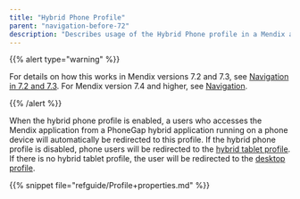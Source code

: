 ```yaml
---
title: "Hybrid Phone Profile"
parent: "navigation-before-72"
description: "Describes usage of the Hybrid Phone profile in a Mendix app for Mendix versions 7.0 and 7.1."
---
```


{{% alert type="warning" %}}

For details on how this works in Mendix versions 7.2 and 7.3, see [Navigation in 7.2 and 7.3](navigation-in-72-and-73). For Mendix version 7.4 and higher, see [Navigation](navigation).

{{% /alert %}}

When the hybrid phone profile is enabled, a users who accesses the Mendix application from a PhoneGap hybrid application running on a phone device will automatically be redirected to this profile. If the hybrid phone profile is disabled, phone users will be redirected to the [hybrid tablet profile](hybrid-tablet-profile). If there is no hybrid tablet profile, the user will be redirected to the [desktop profile](desktop-profile).

{{% snippet file="refguide/Profile+properties.md" %}}
